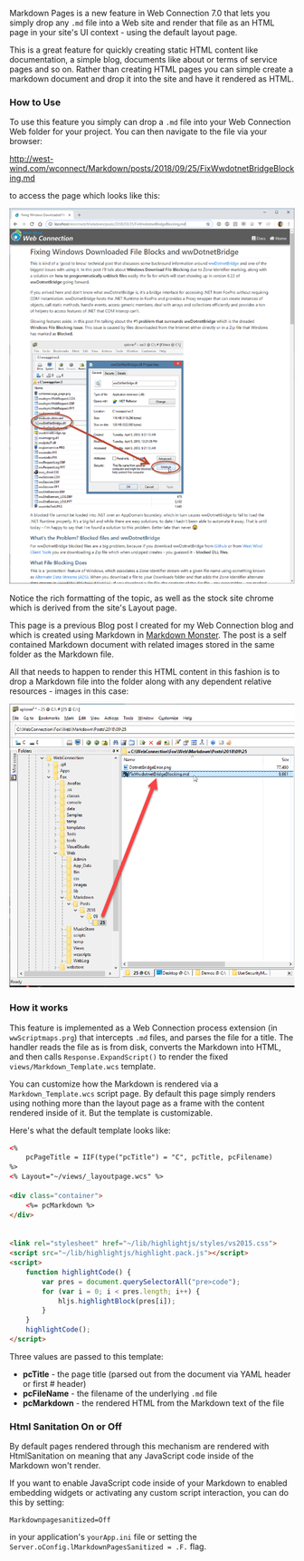Markdown Pages is a new feature in Web Connection 7.0 that lets you simply drop any `.md` file into a Web site and render that file as an HTML page in your site's UI context - using the default layout page.

This is a great feature for quickly creating static HTML content like documentation, a simple blog, documents like about or terms of service pages and so on. Rather than creating HTML pages you can simple create a markdown document and drop it into the site and have it rendered as HTML.

### How to Use
To use this feature you simply can drop a `.md` file into your Web Connection Web folder for your project. You can then navigate to the file via your browser:

http://west-wind.com/wconnect/Markdown/posts/2018/09/25/FixWwdotnetBridgeBlocking.md

to access the page which looks like this:

![](/images/misc/markdownpagerendered.png)

Notice the rich formatting of the topic, as well as the stock site chrome which is derived from the site's Layout page.

This page is a previous Blog post I created for my Web Connection blog and which is created using Markdown in <a href="https://markdownmonster.west-wind.com" target="top">Markdown Monster</a>. The post is a self contained Markdown document with related images stored in the same folder as the Markdown file.

All that needs to happen to render this HTML content in this fashion is to drop a Markdown file into the folder along with any dependent relative resources - images in this case:

![](/images/misc/markdownfileinfolder.png)


### How it works
This feature is implemented as a Web Connection process extension (in `wwScriptmaps.prg`) that intercepts `.md` files, and parses the file for a title. The handler reads the file as is from disk, converts the Markdown into HTML, and then calls `Response.ExpandScript()` to render the fixed `views/Markdown_Template.wcs` template.

You can customize how the Markdown is rendered via a `Markdown_Template.wcs` script page. By default this page simply renders using nothing more than the layout page as a frame with the content rendered inside of it. But the template is customizable. 

Here's what the default template looks like:

```html
<%
    pcPageTitle = IIF(type("pcTitle") = "C", pcTitle, pcFilename)
%>
<% Layout="~/views/_layoutpage.wcs" %>

<div class="container">
    <%= pcMarkdown %>
</div>


<link rel="stylesheet" href="~/lib/highlightjs/styles/vs2015.css">
<script src="~/lib/highlightjs/highlight.pack.js"></script>
<script>
    function highlightCode() {
        var pres = document.querySelectorAll("pre>code");
        for (var i = 0; i < pres.length; i++) {
            hljs.highlightBlock(pres[i]);
        }
    }
    highlightCode();
</script>
```

Three values are passed to this template:

* **pcTitle** - the page title (parsed out from the document via YAML header or first # header)
* **pcFileName** - the filename of the underlying `.md` file
* **pcMarkdown** - the rendered HTML from the Markdown text of the file
 

### Html Sanitation On or Off
By default pages rendered through this mechanism are rendered with HtmlSanitation on meaning that any JavaScript code inside of the Markdown won't render.

If you want to enable JavaScript code inside of your Markdown to enabled embedding widgets or activating any custom script interaction, you can do this by setting:

```
Markdownpagesanitized=Off
```

in your application's `yourApp.ini` file or setting the `Server.oConfig.lMarkdownPagesSanitized = .F.` flag.